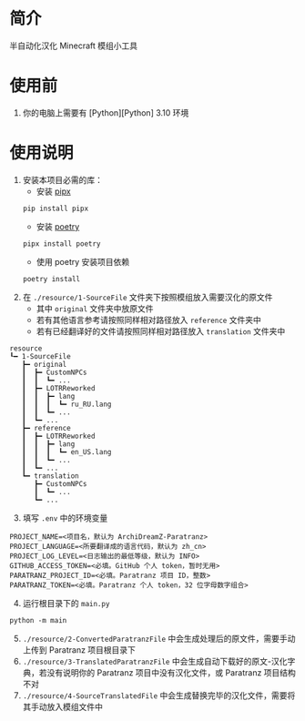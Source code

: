 # 简介
半自动化汉化 Minecraft 模组小工具


# 使用前
1. 你的电脑上需要有 [Python][Python] 3.10 环境

# 使用说明
1. 安装本项目必需的库：
    - 安装 [pipx](https://pipx.pypa.io/stable/installation/)
    ```shell
    pip install pipx
    ```
    - 安装 [poetry](https://python-poetry.org/docs/#installation)
    ```shell
    pipx install poetry
    ```
    - 使用 poetry 安装项目依赖
    ```shell
    poetry install
    ```
2. 在 `./resource/1-SourceFile` 文件夹下按照模组放入需要汉化的原文件
    - 其中 `original` 文件夹中放原文件
    - 若有其他语言参考请按照同样相对路径放入 `reference` 文件夹中
    - 若有已经翻译好的文件请按照同样相对路径放入 `translation` 文件夹中
```text
resource
┖━ 1-SourceFile
   ┣━ original 
   ┃  ┣━ CustomNPCs
   ┃  ┃  ┗━ ...
   ┃  ┣━ LOTRReworked
   ┃  ┃  ┣━ lang
   ┃  ┃  ┃  ┗━ ru_RU.lang
   ┃  ┃  ┗━ ...
   ┃  ┗━ ...
   ┣━ reference 
   ┃  ┣━ LOTRReworked
   ┃  ┃  ┣━ lang
   ┃  ┃  ┃  ┗━ en_US.lang
   ┃  ┃  ┗━ ...
   ┃  ┗━ ...
   ┗━ translation
      ┣━ CustomNPCs
      ┃  ┗━ ...
      ┗━ ...
```
3. 填写 `.env` 中的环境变量
```dotenv
PROJECT_NAME=<项目名，默认为 ArchiDreamZ-Paratranz>
PROJECT_LANGUAGE=<所要翻译成的语言代码，默认为 zh_cn>
PROJECT_LOG_LEVEL=<日志输出的最低等级，默认为 INFO>
GITHUB_ACCESS_TOKEN=<必填。GitHub 个人 token，暂时无用>
PARATRANZ_PROJECT_ID=<必填。Paratranz 项目 ID，整数>
PARATRANZ_TOKEN=<必填。Paratranz 个人 token，32 位字母数字组合>
```
4. 运行根目录下的 `main.py`
```shell
python -m main
```
5. `./resource/2-ConvertedParatranzFile` 中会生成处理后的原文件，需要手动上传到 Paratranz 项目根目录下
6. `./resource/3-TranslatedParatranzFile` 中会生成自动下载好的原文-汉化字典，若没有说明你的 Paratranz 项目中没有汉化文件，或 Paratranz 项目结构不对
7. `./resource/4-SourceTranslatedFile` 中会生成替换完毕的汉化文件，需要将其手动放入模组文件中